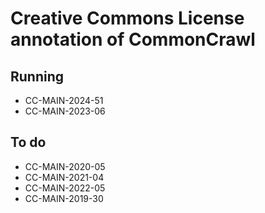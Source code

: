 # Creative Commons License annotation of CommonCrawl

## Running

- CC-MAIN-2024-51
- CC-MAIN-2023-06

## To do

- CC-MAIN-2020-05
- CC-MAIN-2021-04
- CC-MAIN-2022-05
- CC-MAIN-2019-30

